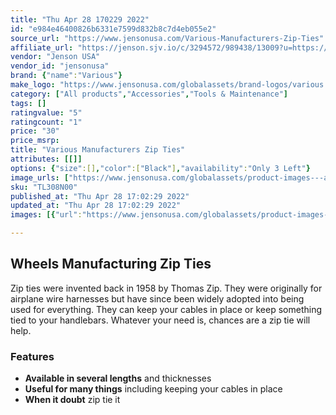 ```yaml
---
title: "Thu Apr 28 170229 2022"
id: "e984e46400826b6331e7599d832b8c7d4eb055e2"
source_url: "https://www.jensonusa.com/Various-Manufacturers-Zip-Ties"
affiliate_url: "https://jenson.sjv.io/c/3294572/989438/13009?u=https://www.jensonusa.com/Various-Manufacturers-Zip-Ties"
vendor: "Jenson USA"
vendor_id: "jensonusa"
brand: {"name":"Various"}
make_logo: "https://www.jensonusa.com/globalassets/brand-logos/various.jpg"
category: ["All products","Accessories","Tools & Maintenance"]
tags: []
ratingvalue: "5"
ratingcount: "1"
price: "30"
price_msrp: 
title: "Various Manufacturers Zip Ties"
attributes: [[]]
options: {"size":[],"color":["Black"],"availability":"Only 3 Left"}
image_urls: ["https://www.jensonusa.com/globalassets/product-images---all-assets/wheels-manufacturing/tl308n00-black.jpg","https://www.jensonusa.com/globalassets/product-images---all-assets/wheels-manufacturing/tl308n00_1-black.jpg"]
sku: "TL308N00"
published_at: "Thu Apr 28 17:02:29 2022"
updated_at: "Thu Apr 28 17:02:29 2022"
images: [{"url":"https://www.jensonusa.com/globalassets/product-images---all-assets/wheels-manufacturing/tl308n00-black.jpg","path":"full/0a00f053124f809a4c2ef7ea8858b331df7ba8f2.jpg","checksum":"633ebf2e30e7eda85de3f99b8821c43e","status":"downloaded"},{"url":"https://www.jensonusa.com/globalassets/product-images---all-assets/wheels-manufacturing/tl308n00_1-black.jpg","path":"full/116c51826969e963169b7549e811124e61f6661a.jpg","checksum":"5d3b1810ffc5b854e45f00b7e8d0a58f","status":"downloaded"}]

---
```

## Wheels Manufacturing Zip Ties

Zip ties were invented back in 1958 by Thomas Zip. They were originally for
airplane wire harnesses but have since been widely adopted into being used for
everything. They can keep your cables in place or keep something tied to your
handlebars. Whatever your need is, chances are a zip tie will help.

### Features

  * **Available in several lengths** and thicknesses
  * **Useful for many things** including keeping your cables in place
  * **When it doubt** zip tie it

